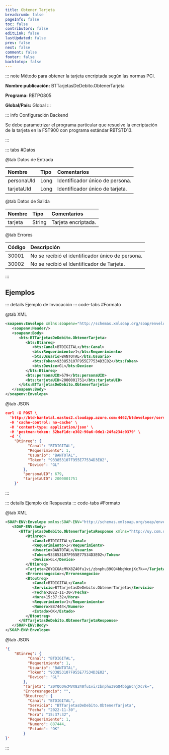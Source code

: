 ```yaml
---
title: Obtener Tarjeta
breadcrumb: false
pageInfo: false
toc: false
contributors: false
editLink: false
lastUpdated: false
prev: false
next: false
comment: false
footer: false
backtotop: false
---
```


<!-- ABRE DATOS DEL MÉTODO -->
::: note Método para obtener la tarjeta encriptada según las normas PCI.

**Nombre publicación:** BTTarjetasDeDebito.ObtenerTarjeta

**Programa:** RBTPG805

**Global/País:** Global
:::
<!-- CIERRA DATOS DEL MÉTODO -->

<!-- ABRE CONFIGURACIÓN BACKEND -->
::: info Configuración Backend

Se debe parametrizar el programa particular que resuelve la encriptación de la tarjeta en la FST900 con programa estándar RBTSTD13.

:::
<!-- CIERRA CONFIGURACIÓN BACKEND -->

<!-- ABRE TABLA DE DATOS -->
::: tabs #Datos 

@tab Datos de Entrada

Nombre | Tipo | Comentarios
:--------- | :--------- | :---------
personaUId | Long | Identificador único de persona.
tarjetaUId | Long | Identificador único de tarjeta.

@tab Datos de Salida

Nombre | Tipo | Comentarios
:--------- | :----------- | :-----------
tarjeta | String | Tarjeta encriptada.

@tab Errores

Código | Descripción
:--------- | :-----------
30001 | No se recibió el identificador único de persona.
30002 | No se recibió el Identificador de Tarjeta.
::: 
<!-- CIERRA TABLA DE DATOS -->

## **Ejemplos**

<!-- ABRE EJEMPLO DE INVOCACIÓN -->
::: details Ejemplo de Invocación 
::: code-tabs #Formato

@tab XML
```xml
<soapenv:Envelope xmlns:soapenv="http://schemas.xmlsoap.org/soap/envelope/" xmlns:bts="http://uy.com.dlya.bantotal/BTSOA/">
   <soapenv:Header/>
   <soapenv:Body>
      <bts:BTTarjetasDeDebito.ObtenerTarjeta>
         <bts:Btinreq>
            <bts:Canal>BTDIGITAL</bts:Canal>
            <bts:Requerimiento>1</bts:Requerimiento>
            <bts:Usuario>BANTOTAL</bts:Usuario>
            <bts:Token>933853107F955E77534D3E02</bts:Token>
            <bts:Device>GL</bts:Device>
         </bts:Btinreq>
         <bts:personaUID>679</bts:personaUID>
         <bts:tarjetaUID>2000001751</bts:tarjetaUID>
      </bts:BTTarjetasDeDebito.ObtenerTarjeta>
   </soapenv:Body>
</soapenv:Envelope>
```

@tab JSON
```json
curl -X POST \
  'http://btd-bantotal.eastus2.cloudapp.azure.com:4462/btdeveloper/servlet/com.dlya.bantotal.odwsbt_BTTarjetasDeDebito?ObtenerTarjetas' \
  -H 'cache-control: no-cache' \
  -H 'content-type: application/json' \
  -H 'postman-token: 52baf1dc-e302-90a6-0de1-24fa234c0379' \
  -d '{
	"Btinreq": {
          "Canal": "BTDIGITAL",
          "Requerimiento": 1,
          "Usuario": "BANTOTAL",
          "Token": "933853107F955E77534D3E02",
          "Device": "GL"
        },
        "personaUID": 679,
        "tarjetaUID": 2000001751
    }'
```
:::
<!-- CIERRA EJEMPLO DE INVOCACIÓN -->

<!-- ABRE EJEMPLO DE RESPUESTA -->
::: details Ejemplo de Respuesta 
::: code-tabs #Formato

@tab XML
```xml
<SOAP-ENV:Envelope xmlns:SOAP-ENV="http://schemas.xmlsoap.org/soap/envelope/" xmlns:xsd="http://www.w3.org/2001/XMLSchema" xmlns:SOAP-ENC="http://schemas.xmlsoap.org/soap/encoding/" xmlns:xsi="http://www.w3.org/2001/XMLSchema-instance">
   <SOAP-ENV:Body>
      <BTTarjetasDeDebito.ObtenerTarjetaResponse xmlns="http://uy.com.dlya.bantotal/BTSOA/">
         <Btinreq>
            <Canal>BTDIGITAL</Canal>
            <Requerimiento>1</Requerimiento>
            <Usuario>BANTOTAL</Usuario>
            <Token>933853107F955E77534D3E02</Token>
            <Device>GL</Device>
         </Btinreq>
         <Tarjeta>Z0YQCOAcMVX8Z40fu1vi/zbnphu39GQ4bbgWcnjXc7k=</Tarjeta>
         <Erroresnegocio></Erroresnegocio>
         <Btoutreq>
            <Canal>BTDIGITAL</Canal>
            <Servicio>BTTarjetasDeDebito.ObtenerTarjeta</Servicio>
            <Fecha>2022-11-30</Fecha>
            <Hora>15:37:32</Hora>
            <Requerimiento>1</Requerimiento>
            <Numero>887444</Numero>
            <Estado>OK</Estado>
         </Btoutreq>
      </BTTarjetasDeDebito.ObtenerTarjetaResponse>
   </SOAP-ENV:Body>
</SOAP-ENV:Envelope>
```

@tab JSON
```json
'{
	"Btinreq": {
          "Canal": "BTDIGITAL",
          "Requerimiento": 1,
          "Usuario": "BANTOTAL",
          "Token": "933853107F955E77534D3E02",
          "Device": "GL"
        },
        "Tarjeta": "Z0YQCOAcMVX8Z40fu1vi/zbnphu39GQ4bbgWcnjXc7k=",
        "Erroresnegocio": "",
        "Btoutreq": {
          "Canal": "BTDIGITAL",
          "Servicio": "BTTarjetasDeDebito.ObtenerTarjeta",
          "Fecha": "2022-11-30",
          "Hora": "15:37:32",
          "Requerimiento": 1,
          "Numero": 887444,
          "Estado": "OK"
        }
}'
```
::: 
<!-- CIERRA EJEMPLO DE RESPUESTA -->